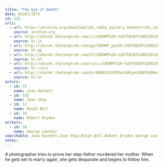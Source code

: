 ```yaml
---
title: "The Eye of Death"
date: 03/07/1975
id: 235
urls: 
  - url: https://archive.org/download/cbs_radio_mystery_theater/cbs_radio_mystery_theater-0201-0250.zip/cbs_radio_mystery_theater-0201-0250%2Fcbsrmt_0235_the_eye_of_death.mp3
    source: archive-org
  - url: http://cbsrmt.thelongtrek.com/jc/CBSRMT%20-%20750307%200235%20Eye%20Of%20Death%20vbr%20oz_jc.mp3
    source: kl-jc
  - url: http://cbsrmt.thelongtrek.com/pp/CBSRMT_pp%20-%20750307%200235%20The%20Eye%20of%20Death.mp3
    source: kl-pp
  - url: http://cbsrmt.thelongtrek.com/kf/CBSRMT%20-%20750307%200235%20The%20Eye%20Of%20Death_kf.mp3
    source: kl-kf
  - url: http://cbsrmt.thelongtrek.com/cinci/CBSRMT%20-%20750307%200235%20The%20Eye%20Of%20Death%20(RR%20800815)_cinci.mp3
    source: kl-cinci
  - url: http://cbsrmt.thelongtrek.com/br/800815%20The%20Eye%20Of%20Death-wndb.mp3
    source: kl-br
actors:  
  - id: 75
    name: Joan Hackett  
  - id: 155
    name: Joan Shay  
  - id: 12
    name: Ralph Bell  
  - id: 16
    name: Robert Dryden
writers:  
  - id: 28
    name: George Lowther
searchable: Joan Hackett,Joan Shay,Ralph Bell,Robert Dryden George Lowther
notes:  
---
```

A photographer tries to prove her step-father murdered her mother. When he gets set to marry again, she gets desparate and begins to follow him.